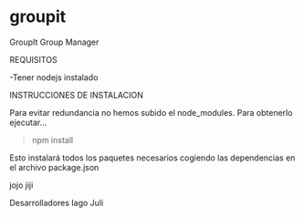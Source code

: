 groupit
=======

GroupIt Group Manager

REQUISITOS

-Tener nodejs instalado


INSTRUCCIONES DE INSTALACION

Para evitar redundancia no hemos subido el node_modules. Para obtenerlo ejecutar...

>npm install

Esto instalará todos los paquetes necesarios cogiendo las dependencias en el archivo package.json


jojo
jiji

Desarrolladores
Iago
Juli
